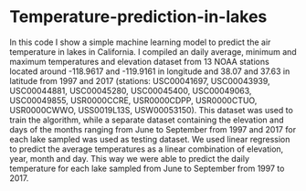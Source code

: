 # Temperature-prediction-in-lakes

In this code I show a simple machine learning model to predict the air temperature in lakes in California. I compiled an daily average, 
minimum and maximum temperatures and elevation dataset from 13 NOAA stations located around -118.9617 and -119.9161 in longitude and 
38.07 and 37.63 in latitude from 1997 and 2017 (stations: USC00041697, USC00043939, USC00044881, USC00045280, USC00045400, USC00049063, 
USC00049855, USR0000CCRE, USR0000CDPP, USR0000CTUO, USR0000CWWO, USS0019L13S, USW00053150). This dataset was used to train the algorithm, 
while a separate dataset containing the elevation and days of the months ranging from June to September from 1997 and 2017 for each lake 
sampled was used as testing dataset. We used linear regression to predict the average temperatures as a linear combination of elevation, 
year, month and day. This way we were able to predict the daily temperature for each lake sampled 
from June to September from 1997 to 2017.
